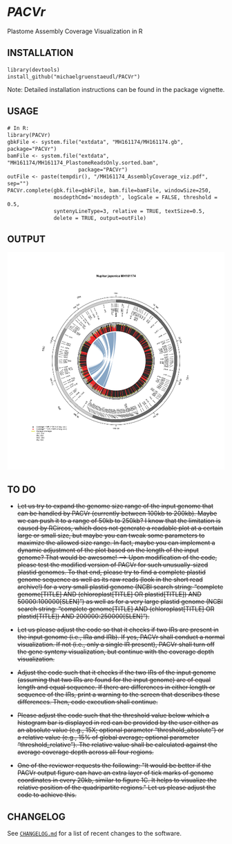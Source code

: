 *PACVr*
=======

Plastome Assembly Coverage Visualization in R

## INSTALLATION
```
library(devtools)
install_github("michaelgruenstaeudl/PACVr")
```
Note: Detailed installation instructions can be found in the package vignette.

## USAGE
```
# In R:
library(PACVr)
gbkFile <- system.file("extdata", "MH161174/MH161174.gb", package="PACVr")
bamFile <- system.file("extdata", "MH161174/MH161174_PlastomeReadsOnly.sorted.bam", 
                       package="PACVr")
outFile <- paste(tempdir(), "/MH161174_AssemblyCoverage_viz.pdf", sep="")
PACVr.complete(gbk.file=gbkFile, bam.file=bamFile, windowSize=250, 
               mosdepthCmd='mosdepth', logScale = FALSE, threshold = 0.5,
               syntenyLineType=3, relative = TRUE, textSize=0.5,
               delete = TRUE, output=outFile)
```

## OUTPUT
![](MH161174_AssemblyCoverage_viz.png)

<!--
## CITATION
Using PACVr in your research? Please cite it!

- Gruenstaeudl M., Jenke N. (2019). foo bar baz

```
@article {Gruenstaeudl435644,
    author = {Gruenstaeudl, Michael and Hartmaring, Yannick},
    title = {EMBL2checklists: A Python package to facilitate the user-friendly submission of plant DNA barcoding sequences to ENA},
    elocation-id = {435644},
    year = {2018},
    doi = {10.1101/435644},
    URL = {https://www.biorxiv.org/content/early/2018/10/05/435644},
    journal = {bioRxiv}
}
```
-->


## TO DO
* ~~Let us try to expand the genome size range of the input genome that can be handled by PACVr (currently between 100kb to 200kb). Maybe we can push it to a range of 50kb to 250kb? I know that the limitation is caused by RCircos, which does not generate a readable plot at a certain large or small size, but maybe you can tweak some parameters to maximize the allowed size range. In fact, maybe you can implement a dynamic adjustment of the plot based on the length of the input genome? That would be awesome! --> Upon modification of the code, please test the modified version of PACVr for such unusually-sized plastid genomes. To that end, please try to find a complete plastid genome sequence as well as its raw reads (look in the short read archive!) for a very small plastid genome (NCBI search string: “complete genome[TITLE] AND (chloroplast[TITLE] OR plastid[TITLE]) AND 50000:100000[SLEN]”) as well as for a very large plastid genome (NCBI search string: “complete genome[TITLE] AND (chloroplast[TITLE] OR plastid[TITLE]) AND 200000:250000[SLEN]”).~~

* ~~Let us please adjust the code so that it checks if two IRs are present in the input genome (i.e., IRa and IRb). If yes, PACVr shall conduct a normal visualization. If not (i.e., only a single IR present), PACVr shall turn off the gene synteny visualization, but continue with the coverage depth visualization.~~

* ~~Adjust the code such that it checks if the two IRs of the input genome (assuming that two IRs are found for the input genome) are of equal length and equal sequence. If there are differences in either length or sequence of the IRs, print a warning to the screen that describes these differences. Then, code execution shall continue.~~

* ~~Please adjust the code such that the threshold value below which a histogram bar is displayed in red can be provided by the user either as an absolute value (e.g., 15X; optional parameter “threshold_absolute”) or a relative value (e.g., 15% of global average; optional parameter “threshold_relative”). The relative value shall be calculated against the average coverage depth across all four regions.~~

* ~~One of the reviewer requests the following: "It would be better if the PACVr output figure can have an extra layer of tick marks of genome coordinates in every 20kb, similar to figure 1C. It helps to visualize the relative position of the quadripartite regions." Let us please adjust the code to achieve this.~~


## CHANGELOG
See [`CHANGELOG.md`](CHANGELOG.md) for a list of recent changes to the software.

